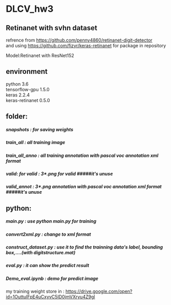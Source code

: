 # DLCV_hw3
## Retinanet with svhn dataset

refrence from https://github.com/penny4860/retinanet-digit-detector  
and using https://github.com/fizyr/keras-retinanet for package in repository

Model:Retinanet with ResNet152

## environment
  python 3.6  
  tensorflow-gpu 1.5.0  
  keras 2.2.4  
  keras-retinanet 0.5.0  

## folder: 
  ##### snapshots  :  for saving weights  
  ##### train_all  :   all training image  
  ##### train_all_anno  :  all training annotation with pascal voc annotation xml format  
  ##### valid: for valid  : 3*.png for valid   #####it's unuse  
  ##### valid_annot  : 3*.png annotation with pascal voc annotation xml format #####it's unuse  
  
## python:
  ##### main.py : use python main.py for training  
  ##### convert2xml.py : change to xml format  
  ##### construct_dataset.py : use it to find the trainning data's label, bounding box,....(with digitstructure.mat)  
  ##### eval.py : it can show the predict result  
  ##### Demo_eval.ipynb : demo for predict image  
  
my training weight store in : https://drive.google.com/open?id=1OuttuIFpE4uCxyvC5ID0jmVXryu4Z9gl
